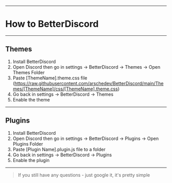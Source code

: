 ***
# How to BetterDiscord
***

## Themes
1.    Install BetterDiscord 
2.    Open Discord then go in settings -> BetterDiscord -> Themes -> Open Themes Folder
3.    Paste [ThemeName].theme.css file (https://raw.githubusercontent.com/arschedev/BetterDiscord/main/Themes/[ThemeName]/css/[ThemeName].theme.css)
4.    Go back in settings -> BetterDiscord -> Themes
5.    Enable the theme
---

## Plugins
1.    Install BetterDiscord 
2.    Open Discord then go in settings -> BetterDiscord -> Plugins -> Open Plugins Folder
3.    Paste [Plugin Name].plugin.js file to a folder
4.    Go back in settings -> BetterDiscord -> Plugins
5.    Enable the plugin
---

> If you still have any questions - just google it, it's pretty simple